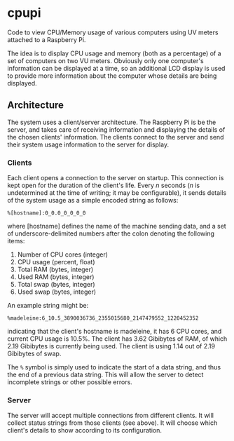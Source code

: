 # cpupi
Code to view CPU/Memory usage of various computers using UV meters attached to a Raspberry Pi.

The idea is to display CPU usage and memory (both as a percentage) of a set of computers on two VU meters. Obviously only one computer's information can be displayed at a time, so an additional LCD display is used to provide more information about the computer whose details are being displayed.

## Architecture
The system uses a client/server architecture. The Raspberry Pi is be the server, and takes care of receiving information and displaying the details of the chosen clients' information. The clients connect to the server and send their system usage information to the server for display.

### Clients
Each client opens a connection to the server on startup. This connection is kept open for the duration of the client's life. Every _n_ seconds (_n_ is undetermined at the time of writing; it may be configurable), it sends details of the system usage as a simple encoded string as follows:

`%[hostname]:0_0.0_0_0_0_0`

where [hostname] defines the name of the machine sending data, and a set of underscore-delimited numbers after the colon denoting the following items:

1. Number of CPU cores (integer)
2. CPU usage (percent, float)
3. Total RAM (bytes, integer)
4. Used RAM (bytes, integer)
5. Total swap (bytes, integer)
6. Used swap (bytes, integer)

An example string might be:

`%madeleine:6_10.5_3890036736_2355015680_2147479552_1220452352`

indicating that the client's hostname is madeleine, it has 6 CPU cores, and current CPU usage is 10.5%. The client has 3.62 Gibibytes of RAM, of which 2.19 Gibibytes is currently being used. The client is using 1.14 out of 2.19 Gibibytes of swap.

The `%` symbol is simply used to indicate the start of a data string, and thus the end of a previous data string. This will allow the server to detect incomplete strings or other possible errors.

### Server
The server will accept multiple connections from different clients. It will collect status strings from those clients (see above). It will choose which client's details to show according to its configuration.